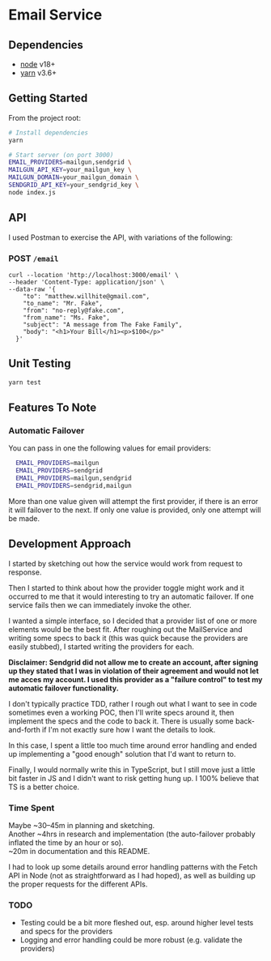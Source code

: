 # Email Service

## Dependencies

* [node](https://nodejs.org/) v18+
* [yarn](https://yarnpkg.com/) v3.6+


## Getting Started
From the project root:

```bash
# Install dependencies
yarn

# Start server (on port 3000)
EMAIL_PROVIDERS=mailgun,sendgrid \
MAILGUN_API_KEY=your_mailgun_key \
MAILGUN_DOMAIN=your_mailgun_domain \
SENDGRID_API_KEY=your_sendgrid_key \
node index.js
```

## API

I used Postman to exercise the API, with variations of the following:

### POST `/email`

```curl
curl --location 'http://localhost:3000/email' \
--header 'Content-Type: application/json' \
--data-raw '{
    "to": "matthew.willhite@gmail.com",
    "to_name": "Mr. Fake",
    "from": "no-reply@fake.com",
    "from_name": "Ms. Fake",
    "subject": "A message from The Fake Family",
    "body": "<h1>Your Bill</h1><p>$100</p>"
  }'
```

## Unit Testing

```bash
yarn test
```

## Features To Note

### Automatic Failover
You can pass in one the following values for email providers:
```bash
  EMAIL_PROVIDERS=mailgun
  EMAIL_PROVIDERS=sendgrid
  EMAIL_PROVIDERS=mailgun,sendgrid
  EMAIL_PROVIDERS=sendgrid,mailgun
```
More than one value given will attempt the first provider, if there is an error it will failover to the next.
If only one value is provided, only one attempt will be made.

## Development Approach

I started by sketching out how the service would work from request to response.

Then I started to think about how the provider toggle might work and it occurred to me that it would interesting to try an automatic failover. If one service fails then we can immediately invoke the other.

I wanted a simple interface, so I decided that a provider list of one or more elements would be the best fit.
After roughing out the MailService and writing some specs to back it (this was quick because the providers are easily stubbed),
I started writing the providers for each.

**Disclaimer: Sendgrid did not allow me to create an account, after signing up they stated that I was in violation of their agreement and would not let me acces my account. I used this provider as a "failure control" to test my automatic failover functionality.**

I don't typically practice TDD, rather I rough out what I want to see in code sometimes even a working POC, then I'll write specs around it, then implement the specs and the code to back it. There is usually some back-and-forth if I'm not exactly sure how I want the details to look.

In this case, I spent a little too much time around error handling and ended up implementing a "good enough" solution that I'd want to return to.

Finally, I would normally write this in TypeScript, but I still move just a little bit faster in JS and I didn't want to risk getting hung up. I 100% believe that TS is a better choice.

### Time Spent

Maybe ~30–45m in planning and sketching. \
Another ~4hrs in research and implementation (the auto-failover probably inflated the time by an hour or so). \
~20m in documentation and this README.

I had to look up some details around error handling patterns with the Fetch API in Node (not as straightforward as I had hoped), as well as building up the proper requests for the different APIs.

### TODO

* Testing could be a bit more fleshed out, esp. around higher level tests and specs for the providers
* Logging and error handling could be more robust (e.g. validate the providers)